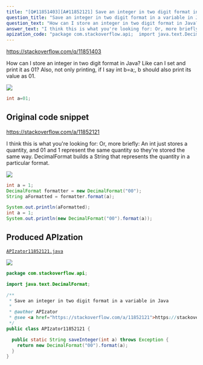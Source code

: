 ```yaml
---
title: "[Q#11851403][A#11852121] Save an integer in two digit format in a variable in Java"
question_title: "Save an integer in two digit format in a variable in Java"
question_text: "How can I store an integer in two digit format in Java? Like can I set and print it as 01? Also, not only printing, if I say int b=a;, b should also print its value as 01."
answer_text: "I think this is what you're looking for: Or, more briefly: An int just stores a quantity, and 01 and 1 represent the same quantity so they're stored the same way. DecimalFormat builds a String that represents the quantity in a particular format."
apization_code: "package com.stackoverflow.api;  import java.text.DecimalFormat;  /**  * Save an integer in two digit format in a variable in Java  *  * @author APIzator  * @see <a href=\"https://stackoverflow.com/a/11852121\">https://stackoverflow.com/a/11852121</a>  */ public class APIzator11852121 {    public static String saveInteger(int a) throws Exception {     return new DecimalFormat(\"00\").format(a);   } }"
---
```


https://stackoverflow.com/q/11851403

How can I store an integer in two digit format in Java? Like can I set
and print it as 01? Also, not only printing, if I say int b=a;, b should also print its value as 01.


<div class="code-logo"><img src="/stackoverflow.png" /></div>

```java
int a=01;
```


## Original code snippet

https://stackoverflow.com/a/11852121

I think this is what you&#x27;re looking for:
Or, more briefly:
An int just stores a quantity, and 01 and 1 represent the same quantity so they&#x27;re stored the same way.
DecimalFormat builds a String that represents the quantity in a particular format.

<div class="code-logo"><img src="/stackoverflow.png" /></div>

```java
int a = 1;
DecimalFormat formatter = new DecimalFormat("00");
String aFormatted = formatter.format(a);

System.out.println(aFormatted);
int a = 1;
System.out.println(new DecimalFormat("00").format(a));
```

## Produced APIzation

[`APIzator11852121.java`](https://github.com/pasqualesalza/apization/raw/main/data/search/APIzator11852121.java)

<div class="code-logo"><img src="/apizator.png" /></div>

```java
package com.stackoverflow.api;

import java.text.DecimalFormat;

/**
 * Save an integer in two digit format in a variable in Java
 *
 * @author APIzator
 * @see <a href="https://stackoverflow.com/a/11852121">https://stackoverflow.com/a/11852121</a>
 */
public class APIzator11852121 {

  public static String saveInteger(int a) throws Exception {
    return new DecimalFormat("00").format(a);
  }
}

```